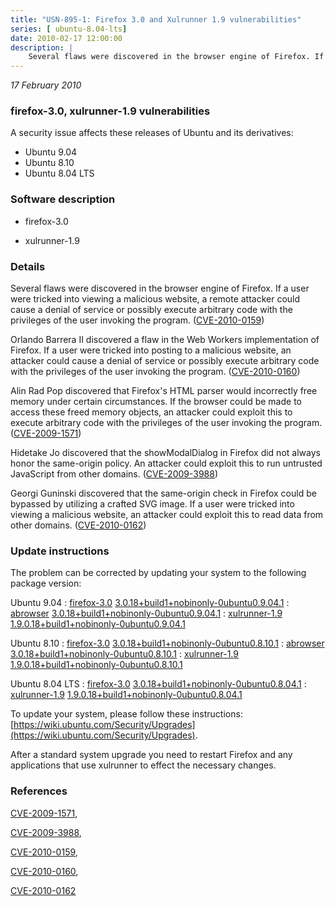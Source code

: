 ```yaml
---
title: "USN-895-1: Firefox 3.0 and Xulrunner 1.9 vulnerabilities"
series: [ ubuntu-8.04-lts]
date: 2010-02-17 12:00:00
description: |
    Several flaws were discovered in the browser engine of Firefox. If a user were tricked into viewing a malicious website, a remote attacker could cause a denial of service or possibly execute arbitrary code with the privileges of the user invoking the program. ([CVE-2010-0159](http://people.ubuntu.com/~ubuntu-security/cve/CVE-2010-0159))
--- 
```

 
 

*17 February 2010*

### firefox-3.0, xulrunner-1.9 vulnerabilities

A security issue affects these releases of Ubuntu and its derivatives:

* Ubuntu 9.04
* Ubuntu 8.10
* Ubuntu 8.04 LTS

### Software description

* firefox-3.0 

* xulrunner-1.9 

### Details

Several flaws were discovered in the browser engine of Firefox. If a user were tricked into viewing a malicious website, a remote attacker could cause a denial of service or possibly execute arbitrary code with the privileges of the user invoking the program. ([CVE-2010-0159](http://people.ubuntu.com/~ubuntu-security/cve/CVE-2010-0159))

Orlando Barrera II discovered a flaw in the Web Workers implementation of Firefox. If a user were tricked into posting to a malicious website, an attacker could cause a denial of service or possibly execute arbitrary code with the privileges of the user invoking the program. ([CVE-2010-0160](http://people.ubuntu.com/~ubuntu-security/cve/CVE-2010-0160))

Alin Rad Pop discovered that Firefox&#39;s HTML parser would incorrectly free memory under certain circumstances. If the browser could be made to access these freed memory objects, an attacker could exploit this to execute arbitrary code with the privileges of the user invoking the program. ([CVE-2009-1571](http://people.ubuntu.com/~ubuntu-security/cve/CVE-2009-1571))

Hidetake Jo discovered that the showModalDialog in Firefox did not always honor the same-origin policy. An attacker could exploit this to run untrusted JavaScript from other domains. ([CVE-2009-3988](http://people.ubuntu.com/~ubuntu-security/cve/CVE-2009-3988))

Georgi Guninski discovered that the same-origin check in Firefox could be bypassed by utilizing a crafted SVG image. If a user were tricked into viewing a malicious website, an attacker could exploit this to read data from other domains. ([CVE-2010-0162](http://people.ubuntu.com/~ubuntu-security/cve/CVE-2010-0162)) 

### Update instructions

The problem can be corrected by updating your system to the following package version:

Ubuntu 9.04
 : [firefox-3.0](https://launchpad.net/ubuntu/+source/firefox-3.0) <span> [3.0.18+build1+nobinonly-0ubuntu0.9.04.1](https://launchpad.net/ubuntu/+source/firefox-3.0/3.0.18+build1+nobinonly-0ubuntu0.9.04.1) </span> 
 : [abrowser](https://launchpad.net/ubuntu/+source/firefox-3.0) <span> [3.0.18+build1+nobinonly-0ubuntu0.9.04.1](https://launchpad.net/ubuntu/+source/firefox-3.0/3.0.18+build1+nobinonly-0ubuntu0.9.04.1) </span> 
 : [xulrunner-1.9](https://launchpad.net/ubuntu/+source/xulrunner-1.9) <span> [1.9.0.18+build1+nobinonly-0ubuntu0.9.04.1](https://launchpad.net/ubuntu/+source/xulrunner-1.9/1.9.0.18+build1+nobinonly-0ubuntu0.9.04.1) </span> 

Ubuntu 8.10
 : [firefox-3.0](https://launchpad.net/ubuntu/+source/firefox-3.0) <span> [3.0.18+build1+nobinonly-0ubuntu0.8.10.1](https://launchpad.net/ubuntu/+source/firefox-3.0/3.0.18+build1+nobinonly-0ubuntu0.8.10.1) </span> 
 : [abrowser](https://launchpad.net/ubuntu/+source/firefox-3.0) <span> [3.0.18+build1+nobinonly-0ubuntu0.8.10.1](https://launchpad.net/ubuntu/+source/firefox-3.0/3.0.18+build1+nobinonly-0ubuntu0.8.10.1) </span> 
 : [xulrunner-1.9](https://launchpad.net/ubuntu/+source/xulrunner-1.9) <span> [1.9.0.18+build1+nobinonly-0ubuntu0.8.10.1](https://launchpad.net/ubuntu/+source/xulrunner-1.9/1.9.0.18+build1+nobinonly-0ubuntu0.8.10.1) </span> 

Ubuntu 8.04 LTS
 : [firefox-3.0](https://launchpad.net/ubuntu/+source/firefox-3.0) <span> [3.0.18+build1+nobinonly-0ubuntu0.8.04.1](https://launchpad.net/ubuntu/+source/firefox-3.0/3.0.18+build1+nobinonly-0ubuntu0.8.04.1) </span> 
 : [xulrunner-1.9](https://launchpad.net/ubuntu/+source/xulrunner-1.9) <span> [1.9.0.18+build1+nobinonly-0ubuntu0.8.04.1](https://launchpad.net/ubuntu/+source/xulrunner-1.9/1.9.0.18+build1+nobinonly-0ubuntu0.8.04.1) </span> 

To update your system, please follow these instructions: [https://wiki.ubuntu.com/Security/Upgrades](https://wiki.ubuntu.com/Security/Upgrades).

After a standard system upgrade you need to restart Firefox and any applications that use xulrunner to effect the necessary changes. 

### References

 
 [CVE-2009-1571](http://people.ubuntu.com/~ubuntu-security/cve/CVE-2009-1571), 

 [CVE-2009-3988](http://people.ubuntu.com/~ubuntu-security/cve/CVE-2009-3988), 

 [CVE-2010-0159](http://people.ubuntu.com/~ubuntu-security/cve/CVE-2010-0159), 

 [CVE-2010-0160](http://people.ubuntu.com/~ubuntu-security/cve/CVE-2010-0160), 

 [CVE-2010-0162](http://people.ubuntu.com/~ubuntu-security/cve/CVE-2010-0162)
 

